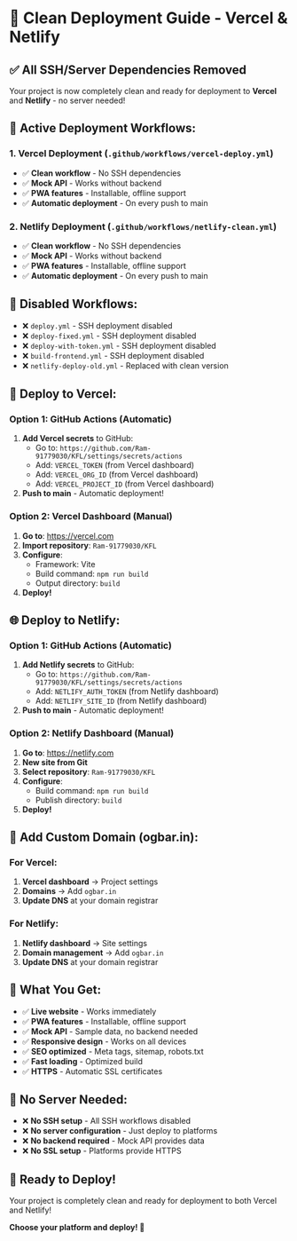 # 🚀 Clean Deployment Guide - Vercel & Netlify

## ✅ **All SSH/Server Dependencies Removed**

Your project is now completely clean and ready for deployment to **Vercel** and **Netlify** - no server needed!

## 🎯 **Active Deployment Workflows:**

### **1. Vercel Deployment** (`.github/workflows/vercel-deploy.yml`)
- ✅ **Clean workflow** - No SSH dependencies
- ✅ **Mock API** - Works without backend
- ✅ **PWA features** - Installable, offline support
- ✅ **Automatic deployment** - On every push to main

### **2. Netlify Deployment** (`.github/workflows/netlify-clean.yml`)
- ✅ **Clean workflow** - No SSH dependencies  
- ✅ **Mock API** - Works without backend
- ✅ **PWA features** - Installable, offline support
- ✅ **Automatic deployment** - On every push to main

## 🚫 **Disabled Workflows:**
- ❌ `deploy.yml` - SSH deployment disabled
- ❌ `deploy-fixed.yml` - SSH deployment disabled
- ❌ `deploy-with-token.yml` - SSH deployment disabled
- ❌ `build-frontend.yml` - SSH deployment disabled
- ❌ `netlify-deploy-old.yml` - Replaced with clean version

## 🚀 **Deploy to Vercel:**

### **Option 1: GitHub Actions (Automatic)**
1. **Add Vercel secrets** to GitHub:
   - Go to: `https://github.com/Ram-91779030/KFL/settings/secrets/actions`
   - Add: `VERCEL_TOKEN` (from Vercel dashboard)
   - Add: `VERCEL_ORG_ID` (from Vercel dashboard)
   - Add: `VERCEL_PROJECT_ID` (from Vercel dashboard)
2. **Push to main** - Automatic deployment!

### **Option 2: Vercel Dashboard (Manual)**
1. **Go to**: https://vercel.com
2. **Import repository**: `Ram-91779030/KFL`
3. **Configure**:
   - Framework: Vite
   - Build command: `npm run build`
   - Output directory: `build`
4. **Deploy!**

## 🌐 **Deploy to Netlify:**

### **Option 1: GitHub Actions (Automatic)**
1. **Add Netlify secrets** to GitHub:
   - Go to: `https://github.com/Ram-91779030/KFL/settings/secrets/actions`
   - Add: `NETLIFY_AUTH_TOKEN` (from Netlify dashboard)
   - Add: `NETLIFY_SITE_ID` (from Netlify dashboard)
2. **Push to main** - Automatic deployment!

### **Option 2: Netlify Dashboard (Manual)**
1. **Go to**: https://netlify.com
2. **New site from Git**
3. **Select repository**: `Ram-91779030/KFL`
4. **Configure**:
   - Build command: `npm run build`
   - Publish directory: `build`
5. **Deploy!**

## 🎯 **Add Custom Domain (ogbar.in):**

### **For Vercel:**
1. **Vercel dashboard** → Project settings
2. **Domains** → Add `ogbar.in`
3. **Update DNS** at your domain registrar

### **For Netlify:**
1. **Netlify dashboard** → Site settings
2. **Domain management** → Add `ogbar.in`
3. **Update DNS** at your domain registrar

## 📱 **What You Get:**

- ✅ **Live website** - Works immediately
- ✅ **PWA features** - Installable, offline support
- ✅ **Mock API** - Sample data, no backend needed
- ✅ **Responsive design** - Works on all devices
- ✅ **SEO optimized** - Meta tags, sitemap, robots.txt
- ✅ **Fast loading** - Optimized build
- ✅ **HTTPS** - Automatic SSL certificates

## 🔧 **No Server Needed:**

- ❌ **No SSH setup** - All SSH workflows disabled
- ❌ **No server configuration** - Just deploy to platforms
- ❌ **No backend required** - Mock API provides data
- ❌ **No SSL setup** - Platforms provide HTTPS

## 🎉 **Ready to Deploy!**

Your project is completely clean and ready for deployment to both Vercel and Netlify!

**Choose your platform and deploy! 🚀**
